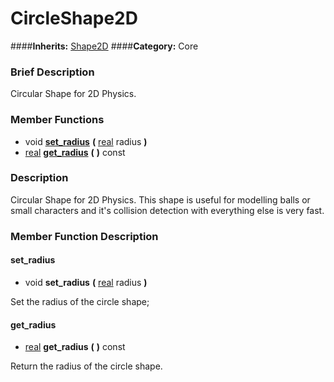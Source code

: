 #  CircleShape2D  
####**Inherits:** [Shape2D](class_shape2d)
####**Category:** Core

###  Brief Description  
Circular Shape for 2D Physics.

###  Member Functions 
  * void  **[set&#95;radius](#set_radius)**  **(** [real](class_real) radius  **)**
  * [real](class_real)  **[get&#95;radius](#get_radius)**  **(** **)** const

###  Description  
Circular Shape for 2D Physics. This shape is useful for modelling balls or small characters and it's collision detection with everything else is very fast.

###  Member Function Description  

#### <a name="set_radius">set_radius</a>
  * void  **set&#95;radius**  **(** [real](class_real) radius  **)**

Set the radius of the circle shape;

#### <a name="get_radius">get_radius</a>
  * [real](class_real)  **get&#95;radius**  **(** **)** const

Return the radius of the circle shape.
